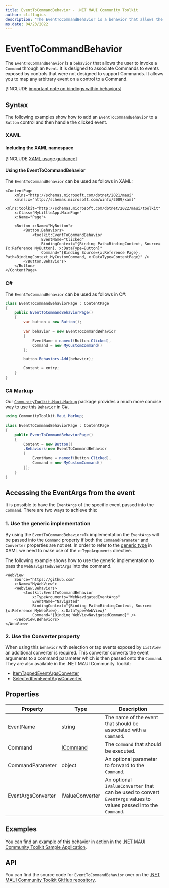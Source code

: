 ```yaml
---
title: EventToCommandBehavior - .NET MAUI Community Toolkit
author: cliffagius
description: "The EventToCommandBehavior is a behavior that allows the user to invoke a Command through an event. It is designed to associate Commands to events exposed by controls that were not designed to support Commands. It allows you to map any arbitrary event on a control to a Command."
ms.date: 04/23/2022
---
```


# EventToCommandBehavior

The `EventToCommandBehavior` is a `behavior` that allows the user to invoke a `Command` through an `Event`. It is designed to associate Commands to events exposed by controls that were not designed to support Commands. It allows you to map any arbitrary event on a control to a Command.

[!INCLUDE [important note on bindings within behaviors](../includes/behavior-bindings.md)]

## Syntax

The following examples show how to add an `EventToCommandBehavior` to a `Button` control and then handle the clicked event.

### XAML

#### Including the XAML namespace

[!INCLUDE [XAML usage guidance](../includes/xaml-usage.md)]

#### Using the EventToCommandBehavior

The `EventToCommandBehavior` can be used as follows in XAML:

```xaml
<ContentPage 
    xmlns="http://schemas.microsoft.com/dotnet/2021/maui"
    xmlns:x="http://schemas.microsoft.com/winfx/2009/xaml"
    xmlns:toolkit="http://schemas.microsoft.com/dotnet/2022/maui/toolkit"
    x:Class="MyLittleApp.MainPage"
    x:Name="Page">
    
    <Button x:Name="MyButton">
        <Button.Behaviors>
            <toolkit:EventToCommandBehavior
                EventName="Clicked"
                BindingContext="{Binding Path=BindingContext, Source={x:Reference MyButton}, x:DataType=Button}"
                Command="{Binding Source={x:Reference Page}, Path=BindingContext.MyCustomCommand, x:DataType=ContentPage}" />
        </Button.Behaviors>
    </Button>
</ContentPage>
```

### C#

The `EventToCommandBehavior` can be used as follows in C#:

```csharp
class EventToCommandBehaviorPage : ContentPage
{
    public EventToCommandBehaviorPage()
    {
        var button = new Button();

        var behavior = new EventToCommandBehavior
        {
            EventName = nameof(Button.Clicked),
            Command = new MyCustomCommand()
        };

        button.Behaviors.Add(behavior);

        Content = entry;
    }
}
```

### C# Markup

Our [`CommunityToolkit.Maui.Markup`](../markup/markup.md) package provides a much more concise way to use this `Behavior` in C#.

```csharp
using CommunityToolkit.Maui.Markup;

class EventToCommandBehaviorPage : ContentPage
{
    public EventToCommandBehaviorPage()
    {
        Content = new Button()
        .Behaviors(new EventToCommandBehavior
        {
            EventName = nameof(Button.Clicked),
            Command = new MyCustomCommand()
        });                 
    }
}
```

## Accessing the EventArgs from the event

It is possible to have the `EventArgs` of the specific event passed into the `Command`. There are two ways to achieve this:

### 1. Use the generic implementation

By using the `EventToCommandBehavior<T>` implementation the `EventArgs` will be passed into the `Command` property if both the `CommandParameter` and `Converter` properties are not set. In order to refer to the [generic type](/dotnet/maui/xaml/generics) in XAML we need to make use of the `x:TypeArguments` directive.

The following example shows how to use the generic implementation to pass the `WebNavigatedEventArgs` into the command.

```xaml
<WebView 
    Source="https://github.com"
    x:Name="MyWebView">
    <WebView.Behaviors>
        <toolkit:EventToCommandBehavior
            x:TypeArguments="WebNavigatedEventArgs"
            EventName="Navigated"
            BindingContext="{Binding Path=BindingContext, Source={x:Reference MyWebView}, x:DataType=WebView}"
            Command="{Binding WebViewNavigatedCommand}" />
    </WebView.Behaviors>
</WebView>
```


### 2. Use the Converter property

When using this `behavior` with selection or tap events exposed by `ListView` an additional converter is required. This converter converts the event arguments to a command parameter which is then passed onto the `Command`. They are also available in the .NET MAUI Community Toolkit:

* [ItemTappedEventArgsConverter](../converters/item-tapped-eventargs-converter.md)
* [SelectedItemEventArgsConverter](../converters/selected-item-eventargs-converter.md)

## Properties

|Property  |Type  |Description  |
|---------|---------|---------|
| EventName | string | The name of the event that should be associated with a `Command`. |
| Command | [ICommand](xref:System.Windows.Input.ICommand) | The `Command` that should be executed. |
| CommandParameter | object | An optional parameter to forward to the `Command`. |
| EventArgsConverter | IValueConverter | An optional `IValueConverter` that can be used to convert `EventArgs` values to values passed into the `Command`. |

## Examples

You can find an example of this behavior in action in the [.NET MAUI Community Toolkit Sample Application](https://github.com/CommunityToolkit/Maui/blob/main/samples/CommunityToolkit.Maui.Sample/Pages/Behaviors/EventToCommandBehaviorPage.xaml).

## API

You can find the source code for `EventToCommandBehavior` over on the [.NET MAUI Community Toolkit GitHub repository](https://github.com/CommunityToolkit/Maui/blob/main/src/CommunityToolkit.Maui/Behaviors/EventToCommandBehavior.shared.cs).
